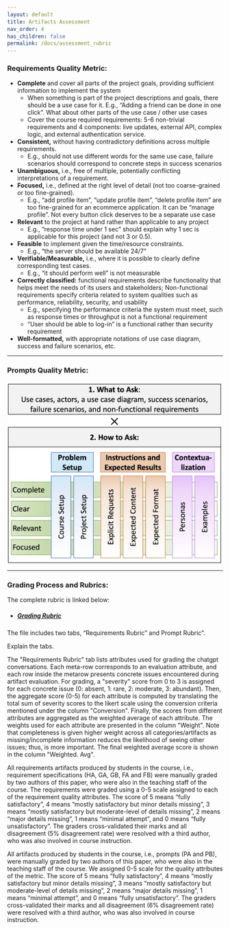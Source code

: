 ```yaml
---
layout: default
title: Artifacts Assessment 
nav_order: 4
has_children: false
permalink: /docs/assessment_rubric
---
```

### Requirements Quality Metric:

- **Complete** and cover all parts of the project goals, providing sufficient information to implement the system
    - When something is part of the project descriptions and goals, there should be a use case for it. E.g., “Adding a friend can be done in one click”. What about other parts of the use case / other use cases
    - Cover the course required requirements: 5-6 non-trivial requirements and 4 components: live updates, external API, complex logic, and external authentication service.
- **Consistent,** without having contradictory definitions across multiple requirements.
    - E.g., should not use different words for the same use case, failure scenarios should correspond to concrete steps in success scenarios
- **Unambiguous,** i.e., free of multiple, potentially conflicting interpretations of a requirement.
- **Focused,** i.e., defined at the right level of detail (not too coarse-grained or too fine-grained).
    - E.g., “add profile item”, “update profile item”, “delete profile item” are too fine-grained for an ecommerce application. It can be “manage profile”. Not every button click deserves to be a separate use case
- **Relevant** to the project at hand rather than applicable to any project
    - E.g., “response time under 1 sec” should explain why 1 sec is applicable for this project (and not 3 or 0.5).
- **Feasible** to implement given the time/resource constraints.
    - E.g., “the server should be available 24/7”
- **Verifiable/Measurable,** i.e., where it is possible to clearly define corresponding test cases.
    - E.g., “it should perform well” is not measurable
- **Correctly classified:** functional requirements describe functionality that helps meet the needs of its users and stakeholders; Non-functional requirements specify criteria related to system qualities such as performance, reliability, security, and usability
    - E.g., specifying the performance criteria the system must meet, such as response times or throughput is not a functional requirement
    - “User should be able to log-in” is a functional rather than security requirement
- **Well-formatted,** with appropriate notations of use case diagram, success and failure scenarios, etc.

---

### Prompts Quality Metric:

<!-- ![image](../img/promptQuality.jpg) -->
<img src="../img/promptQuality.jpg" alt="prompts" width="500" height="422">

---

### Grading Process and Rubrics: 

The complete rubric is linked below: 

- ##### [Grading Rubric](data/RequirementsandPromptRubric.xlsx)

The file includes two tabs, “Requirements Rubric” and Prompt Rubric”. 

Explain the tabs. 

The "Requirements Rubric" tab lists attributes used for grading the chatgpt conversations. 
Each meta-row corresponds to an evaluation attribute, and each row inside the metarow presents concrete issues encountered during artifact evaluation.
For grading, a "severity" score from 0 to 3 is assigned for each concrete issue (0: absent, 1: rare, 2: moderate, 3: abundant). 
Then, the aggregate score (0-5) for each attribute is computed by translating the total sum of severity scores to the likert scale using the conversion criteria mentioned under the column "Conversion".
Finally, the scores from different attributes are aggregated as the weighted average of each attribute. The weights used for each attribute are presented in the column "Weight".
Note that completeness is given higher weight across all categories/artifacts as missing/incomplete information reduces the likelihood of seeing other issues; thus, is more important.
The final weighted average score is shown in the column "Weighted. Avg".


All requirements artifacts produced by students in the course, i.e., requirement
specifications (HA, GA, GB, FA and FB) were manually graded by two authors of this paper, who were also in the teaching staff of the course. The
requirements were graded using a 0-5 scale assigned to each of the requirement quality attributes.
The score of 5 means “fully satisfactory”, 4 means “mostly satisfactory but minor details missing”, 3 means “mostly satisfactory but moderate-level of details missing”, 2 means “major details missing”, 1 means “minimal attempt”, and 0 means “fully unsatisfactory”. The graders cross-validated their marks and all disagreement (5% disagreement rate) were resolved with a third author, who was also involved in course instruction.

All artifacts produced by students in the course, i.e., prompts (PA and PB), were manually graded by two authors of this paper, who were also in the teaching staff of the course. We assigned 0-5 scale for the quality attributes of the metric. The score of 5 means “fully satisfactory”, 4 means “mostly satisfactory but minor details missing”, 3 means “mostly satisfactory but moderate-level of details missing”, 2 means “major details missing”, 1 means “minimal attempt”, and 0 means “fully unsatisfactory”. The graders cross-validated their marks and all disagreement (6% disagreement rate) were resolved with a third author, who was also involved in course instruction.


